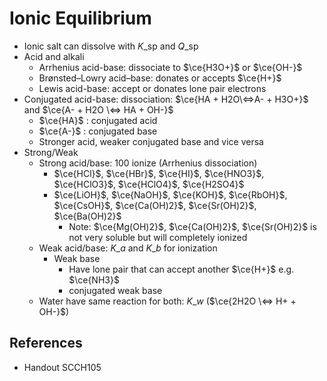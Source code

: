 # Ionic Equilibrium

* Ionic salt can dissolve with $K\_{\text{sp}}$ and $Q\_{\text{sp}}$
* Acid and alkali
  * Arrhenius acid-base: dissociate to $\ce{H3O+}$ or $\ce{OH-}$
  * Brønsted–Lowry acid–base: donates or accepts $\ce{H+}$
  * Lewis acid-base: accept or donates lone pair electrons
* Conjugated acid-base: dissociation: $\ce{HA + H2O\<=>A- + H3O+}$ and $\ce{A- + H2O \<=> HA + OH-}$
  * $\ce{HA}$ : conjugated acid
  * $\ce{A-}$ : conjugated base
  * Stronger acid, weaker conjugated base and vice versa
* Strong/Weak
  * Strong acid/base: $100%$ ionize (Arrhenius dissociation)
    * $\ce{HCl}$, $\ce{HBr}$, $\ce{HI}$, $\ce{HNO3}$, $\ce{HClO3}$, $\ce{HClO4}$, $\ce{H2SO4}$
    * $\ce{LiOH}$, $\ce{NaOH}$, $\ce{KOH}$, $\ce{RbOH}$, $\ce{CsOH}$, $\ce{Ca(OH)2}$, $\ce{Sr(OH)2}$, $\ce{Ba(OH)2}$
      * Note: $\ce{Mg(OH)2}$, $\ce{Ca(OH)2}$, $\ce{Sr(OH)2}$ is not very soluble but will completely ionized
  * Weak acid/base: $K\_{a}$ and $K\_{b}$ for ionization
    * Weak base
      * Have lone pair that can accept another $\ce{H+}$ e.g. $\ce{NH3}$
      * conjugated weak base
  * Water have same reaction for both: $K\_{w}$ ($\ce{2H2O \<=> H+ + OH-}$)

## References

* Handout SCCH105
